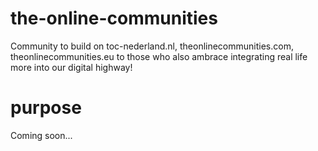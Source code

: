 # the-online-communities
Community to build on toc-nederland.nl, theonlinecommunities.com, theonlinecommunities.eu to those who also ambrace integrating real life more into our digital highway!
# purpose
Coming soon... 
